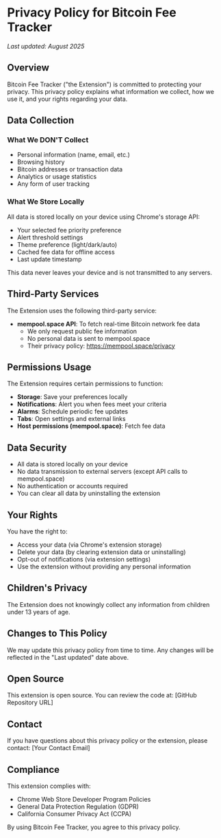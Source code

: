# Privacy Policy for Bitcoin Fee Tracker

*Last updated: August 2025*

## Overview

Bitcoin Fee Tracker ("the Extension") is committed to protecting your privacy. This privacy policy explains what information we collect, how we use it, and your rights regarding your data.

## Data Collection

### What We DON'T Collect
- Personal information (name, email, etc.)
- Browsing history
- Bitcoin addresses or transaction data  
- Analytics or usage statistics
- Any form of user tracking

### What We Store Locally
All data is stored locally on your device using Chrome's storage API:
- Your selected fee priority preference
- Alert threshold settings
- Theme preference (light/dark/auto)
- Cached fee data for offline access
- Last update timestamp

This data never leaves your device and is not transmitted to any servers.

## Third-Party Services

The Extension uses the following third-party service:
- **mempool.space API**: To fetch real-time Bitcoin network fee data
  - We only request public fee information
  - No personal data is sent to mempool.space
  - Their privacy policy: https://mempool.space/privacy

## Permissions Usage

The Extension requires certain permissions to function:
- **Storage**: Save your preferences locally
- **Notifications**: Alert you when fees meet your criteria
- **Alarms**: Schedule periodic fee updates
- **Tabs**: Open settings and external links
- **Host permissions (mempool.space)**: Fetch fee data

## Data Security

- All data is stored locally on your device
- No data transmission to external servers (except API calls to mempool.space)
- No authentication or accounts required
- You can clear all data by uninstalling the extension

## Your Rights

You have the right to:
- Access your data (via Chrome's extension storage)
- Delete your data (by clearing extension data or uninstalling)
- Opt-out of notifications (via extension settings)
- Use the extension without providing any personal information

## Children's Privacy

The Extension does not knowingly collect any information from children under 13 years of age.

## Changes to This Policy

We may update this privacy policy from time to time. Any changes will be reflected in the "Last updated" date above.

## Open Source

This extension is open source. You can review the code at:
[GitHub Repository URL]

## Contact

If you have questions about this privacy policy or the extension, please contact:
[Your Contact Email]

## Compliance

This extension complies with:
- Chrome Web Store Developer Program Policies
- General Data Protection Regulation (GDPR)
- California Consumer Privacy Act (CCPA)

By using Bitcoin Fee Tracker, you agree to this privacy policy.